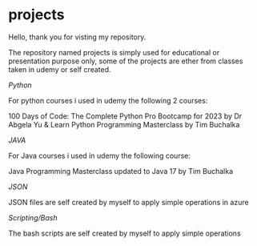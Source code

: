 # projects

Hello, thank you for visting my repository.

The repository named projects is simply used for educational or presentation purpose only, some of the projects are ether from classes taken in udemy or self created.

*Python*

For python courses i used in udemy the following 2 courses:

100 Days of Code: The Complete Python Pro Bootcamp for 2023 by Dr Abgela Yu & Learn Python Programming Masterclass by Tim Buchalka




*JAVA*

For Java courses i used in udemy the following course:

Java Programming Masterclass updated to Java 17 by Tim Buchalka






*JSON*

JSON files are self created by myself to apply simple operations in azure







*Scripting/Bash*

The bash scripts are self created by myself to apply simple operations


